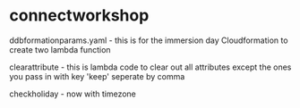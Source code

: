 # connectworkshop

ddbformationparams.yaml - this is for the immersion day Cloudformation to create two lambda function

clearattribute - this is lambda code to clear out all attributes except the ones you pass in with key 'keep' seperate by comma

checkholiday - now with timezone

